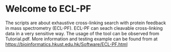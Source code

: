 # Welcome to ECL-PF

The scripts are about exhaustive cross-linking search with protein feedback in mass spectrometry (ECL-PF). ECL-PF can seach cleavable cross-linking data in a very sensitive way. The usage of the tool can be observed from Tutorial.pdf. More information and testing example can be found from at https://bioinformatics.hkust.edu.hk/Software/ECL-PF.html
